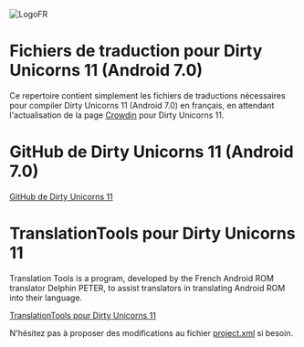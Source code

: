 ![LogoFR](http://img4.hostingpics.net/pics/246623DUFR11GitHub2.png)

# Fichiers de traduction pour Dirty Unicorns 11 (Android 7.0) #

Ce repertoire contient simplement les fichiers de traductions nécessaires
pour compiler Dirty Unicorns 11 (Android 7.0) en français, en attendant l'actualisation de la page [Crowdin](https://crowdin.com/project/dirtyunicorns/fr#) pour Dirty Unicorns 11.

# GitHub de Dirty Unicorns 11 (Android 7.0) #

[GitHub de Dirty Unicorns 11](https://github.com/DirtyUnicorns/android_manifest/tree/n)

# TranslationTools pour Dirty Unicorns 11 #

Translation Tools is a program, developed by the French Android ROM translator Delphin PETER, to assist translators in translating Android ROM into their language.

[TranslationTools pour Dirty Unicorns 11](https://github.com/DelphinPETER/TranslationTools/tree/du70)

N'hésitez pas à proposer des modifications au fichier [project.xml](https://github.com/DelphinPETER/TranslationTools/blob/du70/project.xml) si besoin.

